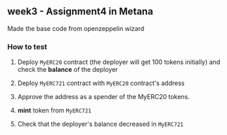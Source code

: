 ## week3 - Assignment4 in Metana

Made the base code from openzeppelin wizard

### How to test

1. Deploy `MyERC20` contract (the deployer will get 100 tokens initially) and check the **balance** of the deployer

2. Deploy `MyERC721` contract with `MyERC20` contract's address

3. Approve the address as a spender of the MyERC20 tokens.

4. **mint** token from `MyERC721`

5. Check that the deployer's balance decreased in `MyERC721`
